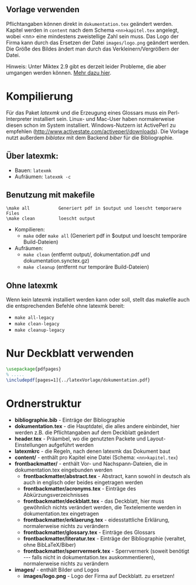 ## Vorlage verwenden
Pflichtangaben können direkt in `dokumentation.tex` geändert werden.
Kapitel werden in `content` nach dem Schema `<nn>kapitel.tex` angelegt, wobei &lt;nn&gt; eine mindestens zweistellige Zahl sein muss.
Das Logo der Firma kann durch das Ersetzen der Datei `images/logo.png` geändert werden. Die Größe des Bildes ändert man durch das Verkleinern/Vergrößern der Datei.

Hinweis: Unter Miktex 2.9 gibt es derzeit leider Probleme, die aber umgangen werden können. [Mehr dazu hier](https://github.com/dhbw-horb/latexVorlage/issues/23).

# Kompilierung
Für das Paket _latexmk_ und die Erzeugung eines Glossars muss ein Perl-Interpreter installiert sein. Linux- und Mac-User haben normalerweise diesen schon im System installiert. Windows-Nutzern ist ActivePerl zu empfehlen (http://www.activestate.com/activeperl/downloads). Die Vorlage nutzt außerdem _biblatex_ mit dem Backend _biber_ für die Bibliographie.

## Über latexmk:
* Bauen: `latexmk`
* Aufräumen: `latexmk -c`


## Benutzung mit makefile
	\make all			Generiert pdf in $output und loescht temporaere Files
	\make clean			loescht output
* Kompilieren:
  * `make` oder `make all` (Generiert pdf in $output und loescht temporäre Build-Dateien)
* Aufräumen:
  * `make clean` (entfernt output/, dokumentation.pdf und dokumentation.synctex.gz)
  * `make cleanup` (entfernt nur temporäre Build-Dateien)

## Ohne latexmk
Wenn kein latexmk installiert werden kann oder soll, stellt das makefile auch die entsprechenden Befehle ohne latexmk bereit: 
* `make all-legacy`
* `make clean-legacy`
* `make cleanup-legacy`

# Nur Deckblatt verwenden
```latex
\usepackage{pdfpages}
% .....
\includepdf[pages=1]{../latexVorlage/dokumentation.pdf}
```

# Ordnerstruktur
* **bibliographie.bib** - Einträge der Bibliographie
* **dokumentation.tex** - die Hauptdatei, die alles andere einbindet, hier werden z.B. die Pflichtangaben auf dem Deckblatt geändert
* **header.tex** - Präambel, wo die genutzten Packete und Layout-Einstellungen aufgeführt werden
* **latexmkrc** - die Regeln, nach denen latexmk das Dokument baut
* **content/** - enthält pro Kapitel eine Datei (Schema: `<nn>kapitel.tex`)
* **frontbackmatter/** - enthält Vor- und Nachspann-Dateien, die in dokumentation.tex eingebunden werden
	* **frontbackmatter/abstract.tex** - Abstract, kann sowohl in deutsch als auch in englisch oder beides eingetragen werden
	* **frontbackmatter/acronyms.tex** - Einträge des Abkürzungsverzeichnisses
	* **frontbackmatter/deckblatt.tex** - das Deckblatt, hier muss gewöhnlich nichts verändert werden, die Textelemente werden in dokumentation.tex eingetragen
	* **frontbackmatter/erklaerung.tex** - eidesstattliche Erklärung, normalerweise nichts zu verändern
	* **frontbackmatter/glossary.tex** - Einträge des Glossars
	* **frontbackmatter/literatur.tex** - Einträge der Bibliographie (veraltet, ohne BibLaTeX/Biber)
	* **frontbackmatter/sperrvermerk.tex** - Sperrvermerk (soweit benötigt --- falls nicht in dokumentation.tex auskommentieren), normalerweise nichts zu verändern
* **images/** - enthält Bilder und Logos
	* **images/logo.png** - Logo der Firma auf Deckblatt. zu ersetzen!

